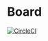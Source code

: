 # Board

[![CircleCI](https://circleci.com/gh/retroboard/board/tree/master.svg?style=svg)](https://circleci.com/gh/retroboard/board/tree/master)
